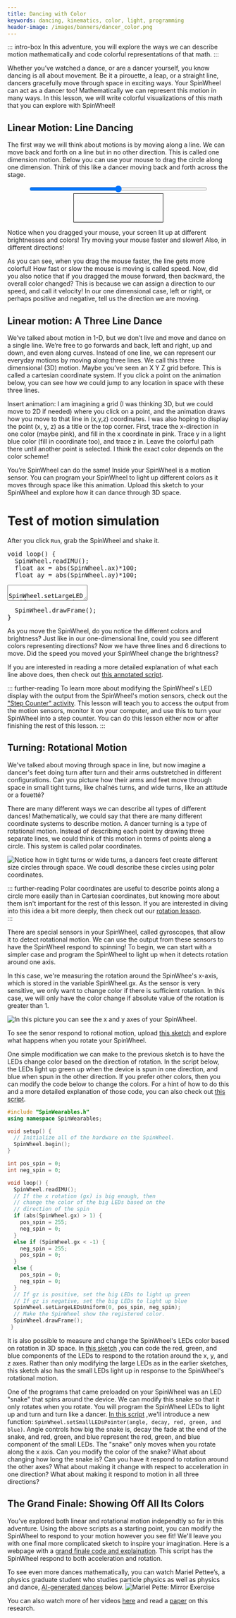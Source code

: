 ```yaml
---
title: Dancing with Color
keywords: dancing, kinematics, color, light, programming
header-image: /images/banners/dancer_color.png 
---
```


<link rel="stylesheet" href="/simspinwheel/simspinwheel.css">
<script src='/simspinwheel/simspinwheel.js'></script>

::: intro-box
In this adventure, you will explore the ways we can describe motion mathematically and code colorful representations of that math. 
:::

Whether you’ve watched a dance, or are a dancer yourself, you know dancing is all about movement. Be it a pirouette, a leap, or a straight line, dancers gracefully move through space in exciting ways. Your SpinWheel can act as a dancer too! Mathematically we can represent this motion in many ways. In this lesson, we will write colorful visualizations of this math that you can explore with SpinWheel!

## Linear Motion: Line Dancing

The first way we will think about motions is by moving along a line. We can move back and forth on a line but in no other direction. This is called one dimension motion. Below you can use your mouse to drag the circle along one dimension. Think of this like a dancer moving back and forth across the stage. 


<style>
#move1d {
  text-align: center;
}
#move1d #location {
  width: 80%;
  top:0.5rem;
}

#move1d .vis {
  width: 40%;
  font-size: 2rem;
  height: 4rem;
  line-height: 4rem;
  border: solid 1px;
  border-color: black;
  display: block;
  margin: auto;
  text-shadow:
    -1px -1px 0 white,
    1px -1px 0  white,
    -1px 1px 0  white,
    1px 1px 0   white;
}
#move1d .spacer {

  width:5%;
}

</style>

<div id="move1d">
<input type="range" min="0" max="2000" value="1000" id="location">
<span class="spacer"></span>
<div><span class="vis"><span id="waveView"></span></span></div>

<script>

//extract desired elements
var locElement = document.getElementById("location");
var entireDiv = document.getElementById("move1d");
var waveVis = document.querySelector("#move1d .vis");

var xOld = 0;
var tOld = new Date();

// define event handler
function getValue(){
	// extract desired info
    var x = locElement.value;
    var t = new Date();
    var v = (x - xOld)/(t-tOld);
   
    // do interesting things
    

    if (v < 0 ){
    	var r = 256;
    	var b = 0;
    	}
    else {
    	var r = 0
    	var b = 256;
    	}
  
  	var g = 0;
  	//console.log(Math.abs(v))
  	var op = Math.abs(v)/10;
  	if (op < 0.1){
  		op = 0.1;
  		}
  	if (op > 1){
  		op = 1;
  		}
  	  
    waveVis.style["background-color"]= `rgba(${r},${g},${b},${op})`;
    
    // update globals
	xOld = x;
    tOld = t;
    
}

// decide what event handlers to use
locElement.oninput = getValue;


</script>
</div>


Notice when you dragged your mouse, your screen lit up at different brightnesses and colors! Try moving your mouse faster and slower! Also, in different directions!

As you can see, when you drag the mouse faster, the line gets more colorful! How fast or slow the mouse is moving is called speed. Now, did you also notice that if you dragged the mouse forward, then backward, the overall color changed? This is because we can assign a direction to our speed, and call it velocity! In our one dimensional case, left or right, or perhaps positive and negative, tell us the direction we are moving.

## Linear motion: A Three Line Dance

We’ve talked about motion in 1-D, but we don’t live and move and dance on a single line. We’re free to go forwards and back, left and right, up and down, and even along curves. Instead of one line, we can represent our everyday motions by moving along three lines. We call this three dimensional (3D) motion. Maybe you’ve seen an X Y Z grid before. This is called a cartesian coordinate system. If you click a point on the animation below, you can see how we could jump to any location in space with these three lines. 

<!-- TODO: Insert animation -->
Insert animation: I am imagining a grid (I was thinking 3D, but we could move to 2D if needed) where you click on a point, and the animation draws how you move to that line in (x,y,z) coordinates. I was also hoping to display the point (x, y, z) as a title or the top corner. First, trace the x-direction in one color (maybe pink), and fill in the x coordinate in pink. Trace y in a light blue color (fill in coordinate too), and trace z in. Leave the colorful path there until another point is selected. I think the exact color depends on the color scheme!

You’re SpinWheel can do the same! Inside your SpinWheel is a motion sensor. You can program your SpinWheel to light up different colors as it moves through space like this animation. Upload this sketch to your SpinWheel and explore how it can dance through 3D space. 

# Test of motion simulation

After you click `Run`, grab the SpinWheel and shake it.

<div class="ssw-codecontent" markdown=0>
<pre class="ssw-codeblock">
void loop() {
  SpinWheel.readIMU();
  float ax = abs(SpinWheel.ax)*100;
  float ay = abs(SpinWheel.ay)*100;
</pre>
<textarea class="ssw-codeblock">
  SpinWheel.setLargeLEDsUniform(ax, ay, 0);
</textarea>
<pre class="ssw-codeblock">
  SpinWheel.drawFrame();
}
</pre>
</div>

As you move the SpinWheel, do you notice the different colors and brightness? Just like in our one-dimensional line, could you see different colors representing directions? Now we have three lines and 6 directions to move. Did the speed you moved your SpinWheel change the brightness?

If you are interested in reading a more detailed explanation of what each line above does, then check out [this annotated script](/codedoc/examples/Dancing_with_Color/Acceleration_Light_Up_Basic/Acceleration_Light_Up_Basic.ino.html). 

::: further-reading
To learn more about modifying the SpinWheel's LED display with the output from the SpinWheel's motion sensors, check out the ["Step Counter" activity](/stepcounter). This lesson will teach you to access the output from the motion sensors, monitor it on your computer, and use this to turn your SpinWheel into a step counter. You can do this lesson either now or after finishing the rest of this lesson.
:::


## Turning: Rotational Motion

We've talked about moving through space in line, 
but now imagine a dancer's feet doing turn after turn and their arms outstretched in different configurations. 
Can you picture how their arms and feet move through space in small tight turns, like chaînés turns, and wide turns, like an attitude or a fouetté? 


There are many different ways we can describe all types of different dances! 
Mathematically, we could say that there are many different coordinate systems to describe motion. 
A dancer turning is a type of rotational motion. 
Instead of describing each point by drawing three separate lines, 
we could think of this motion in terms of points along a circle. 
This system is called polar coordinates.

![Notice how in tight turns or wide turns, a dancers feet create different size circles through space. We coudl describe these circles using polar coordinates.
](/images/dance_turn.jpg)

::: further-reading
Polar coordinates are useful to describe points along a circle more easily than in Cartesian coordinates, but knowing more about them isn't important for the rest of this lesson. If you are interested in diving into this idea a bit more deeply, then check out our [rotation lesson](/rotation).  
:::

There are special sensors in your SpinWheel, called gyroscopes, that allow it to detect rotational motion. 
We can use the output from these sensors to have the SpinWheel respond to spinning! To begin, we can start with a simpler case and program the SpinWheel to light up when it detects rotation around one axis. 

In this case, we're measuring the rotation around the SpinWhee's x-axis, which is stored in the variable SpinWheel.gx. As the sensor is very sensitive, we only want to change color if there is sufficient rotation. In this case, we will only have the color change if absolute value of the rotation is greater than 1. 

![In this picture you can see the x and y axes of your SpinWheel.
](/images/dance_axis.jpg)

To see the senor respond to rotional motion, upload [this sketch](/codedoc/examples/Dancing_with_Color/1D_Rotation_Light_Up_Basic/1D_Rotation_Light_Up_Basic.ino.html) and explore what happens when you rotate your SpinWheel.

<!--TODO: Maybe only choose one or two of these to be in the lesson and have the rest be elsewhere; Add more context/explanation/better commenting -->

One simple modification we can make to the previous sketch is to have the LEDs change color based on the direction of rotation. In the script below, the LEDs light up green up when the device is spun in one direction, and blue when spun in the other direction. If you prefer other colors, then you can modify the code below to change the colors. For a hint of how to do this and a more detailed explanation of those code, you can also check out [this script](/codedoc/examples/Dancing_with_Color/1D_Rotation_Light_Up_Advanced/1D_Rotation_Light_Up_Advanced.ino.html).
  
```cpp
#include "SpinWearables.h"
using namespace SpinWearables;

void setup() {
  // Initialize all of the hardware on the SpinWheel.
  SpinWheel.begin();
}

int pos_spin = 0;
int neg_spin = 0;

void loop() {
  SpinWheel.readIMU();
  // If the x rotation (gx) is big enough, then 
  // change the color of the big LEDs based on the
  // direction of the spin
  if (abs(SpinWheel.gx) > 1) {
    pos_spin = 255;
    neg_spin = 0;
  }
  else if (SpinWheel.gx < -1) {
    neg_spin = 255;
    pos_spin = 0;
  }
  else {
    pos_spin = 0;
    neg_spin = 0;
  }
  // If gz is positive, set the big LEDs to light up green
  // If gz is negative, set the big LEDs to light up blue
  SpinWheel.setLargeLEDsUniform(0, pos_spin, neg_spin);
  // Make the SpinWheel show the registered color.
  SpinWheel.drawFrame();
 }
```

It is also possible to measure and change the SpinWheel's LEDs color based on rotation in 3D space. 
In [this sketch](/codedoc/examples/Dancing_with_Color/3D_Rotation_Light_Up/3D_Rotation_Light_Up.ino.html) 
,you can code the red, green, and blue components of the LEDs to respond to the rotation around the x, y, and z axes. 
Rather than only modifying the large LEDs as in the earlier sketches, this sketch also has the small LEDs light up in response to the SpinWheel's rotational motion.


One of the programs that came preloaded on your SpinWheel was an LED "snake" that spins around the device. 
We can modify this snake so that it only rotates when you rotate. 
You will program the SpinWheel LEDs to light up and turn and turn like a dancer. 
[In this script](/codedoc/examples/Dancing_with_Color/Motion_Snake/Motion_Snake.ino.html)
,we'll introduce a new function: `SpinWheel.setSmallLEDsPointer(angle, decay, red, green, and blue)`. 
Angle controls how big the snake is, 
decay the fade at the end of the snake, and red, green, and blue represent the red, green, and blue component of the small LEDs. 
The "snake" only moves when you rotate along the x axis. 
Can you modify the color of the snake? 
What about changing how long the snake is? Can you have it respond to rotation around the other axes? What about making it change with respect to acceleration in one direction? What about making it respond to motion in all three directions? 


## The Grand Finale: Showing Off All Its Colors

You’ve explored both linear and rotational motion independtly so far in this adventure. Using the above scripts as a starting point, you can modify the SpinWheel to respond to your motion however you see fit! 
We'll leave you with one final more complicated sketch to inspire your imagination. 
Here is a webpage with a [grand finale code and explaination](/codedoc/examples/Dancing_with_Color/Grand_Finale/Grand_Finale.ino.html). This script has the SpinWheel respond to both acceleration and rotation.


To see even more dances mathematically, 
you can watch Mariel Pettee’s, 
a physics graduate student who studies particle physics as well as physics and dance, 
[AI-generated dances](https://vimeo.com/400629616) below. 
![Mariel Pette: Mirror Exercise](/images/PlaceholderDancing.png)

You can also watch more of her videos [here](https://vimeo.com/400641881) and read a [paper](https://arxiv.org/abs/1907.05297)  on this research.  


<!--TODO: insert Mariel's video here -->


